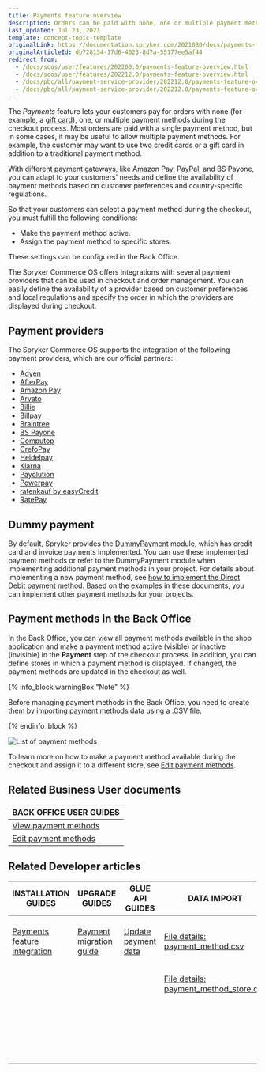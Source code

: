 ```yaml
---
title: Payments feature overview
description: Orders can be paid with none, one or multiple payment methods that can be selected during checkout. Offer multiple payment methods for a single order.
last_updated: Jul 23, 2021
template: concept-topic-template
originalLink: https://documentation.spryker.com/2021080/docs/payments-feature-overview
originalArticleId: db728134-17d6-4023-8d7a-55177ee5af44
redirect_from:
  - /docs/scos/user/features/202200.0/payments-feature-overview.html
  - /docs/scos/user/features/202212.0/payments-feature-overview.html
  - /docs/pbc/all/payment-service-provider/202212.0/payments-feature-overview.html
  - /docs/pbc/all/payment-service-provider/202212.0/payments-feature-overview.html
---
```


The *Payments* feature lets your customers pay for orders with none (for example, a [gift card](/docs/pbc/all/gift-cards/{{page.version}}/gift-cards.html)), one, or multiple payment methods during the checkout process. Most orders are paid with a single payment method, but in some cases, it may be useful to allow multiple payment methods. For example, the customer may want to use two credit cards or a gift card in addition to a traditional payment method.

With different payment gateways, like Amazon Pay, PayPal, and BS Payone, you can adapt to your customers' needs and define the availability of payment methods based on customer preferences and country-specific regulations.

So that your customers can select a payment method during the checkout, you must fulfill the following conditions:
* Make the payment method active.
* Assign the payment method to specific stores.

These settings can be configured in the Back Office.

The Spryker Commerce OS offers integrations with several payment providers that can be used in checkout and order management. You can easily define the availability of a provider based on customer preferences and local regulations and specify the order in which the providers are displayed during checkout.

## Payment providers

The Spryker Commerce OS supports the integration of the following payment providers, which are our official partners:

* [Adyen](/docs/pbc/all/payment-service-provider/{{page.version}}/base-shop/third-party-integrations/adyen/adyen.html)
* [AfterPay](/docs/pbc/all/payment-service-provider/{{page.version}}/base-shop/third-party-integrations/afterpay/afterpay.html)
* [Amazon Pay](/docs/pbc/all/payment-service-provider/{{page.version}}/base-shop/third-party-integrations/amazon-pay/amazon-pay.html)
* [Arvato](/docs/pbc/all/payment-service-provider/{{page.version}}/base-shop/third-party-integrations/arvato/arvato.html)
* [Billie](/docs/pbc/all/payment-service-provider/{{page.version}}/base-shop/third-party-integrations/billie.html)
* [Billpay](/docs/pbc/all/payment-service-provider/{{page.version}}/base-shop/third-party-integrations/billpay/billpay.html)
* [Braintree](/docs/pbc/all/payment-service-provider/{{page.version}}/base-shop/third-party-integrations/braintree/braintree.html)
* [BS Payone](/docs/pbc/all/payment-service-provider/{{page.version}}/base-shop/third-party-integrations/payone/payone.html)
* [Computop](/docs/pbc/all/payment-service-provider/{{page.version}}/base-shop/third-party-integrations/computop/computop.html)
* [CrefoPay](/docs/pbc/all/payment-service-provider/{{page.version}}/base-shop/third-party-integrations/crefopay/crefopay.html)
* [Heidelpay](/docs/pbc/all/payment-service-provider/{{page.version}}/base-shop/third-party-integrations/heidelpay/heidelpay.html)
* [Klarna](/docs/pbc/all/payment-service-provider/{{page.version}}/base-shop/third-party-integrations/klarna/klarna.html)
* [Payolution](/docs/pbc/all/payment-service-provider/{{page.version}}/base-shop/third-party-integrations/payolution/payolution.html)
* [Powerpay](/docs/pbc/all/payment-service-provider/{{page.version}}/base-shop/third-party-integrations/powerpay.html)
* [ratenkauf by easyCredit](/docs/pbc/all/payment-service-provider/{{page.version}}/base-shop/third-party-integrations/ratenkauf-by-easycredit/ratenkauf-by-easycredit.html)
* [RatePay](/docs/pbc/all/payment-service-provider/{{page.version}}/base-shop/third-party-integrations/ratepay/ratepay.html)

## Dummy payment

By default, Spryker provides the [DummyPayment](https://github.com/spryker/dummy-payment) module, which has credit card and invoice payments implemented. You can use these implemented payment methods or refer to the DummyPayment module when implementing additional payment methods in your project.
For details about implementing a new payment method, see [how to implement the Direct Debit payment method](/docs/dg/dev/backend-development/data-manipulation/payment-methods/direct-debit-example-implementation/implementing-direct-debit-payment.html). Based on the examples in these documents, you can implement other payment methods for your projects.

## Payment methods in the Back Office

In the Back Office, you can view all payment methods available in the shop application and make a payment method active (visible) or inactive (invisible) in the **Payment** step of the checkout process. In addition, you can define stores in which a payment method is displayed. If changed, the payment methods are updated in the checkout as well.

{% info_block warningBox "Note" %}

Before managing payment methods in the Back Office, you need to create them by [importing payment methods data using a .CSV file](/docs/pbc/all/payment-service-provider/{{page.version}}/base-shop/import-and-export-data/import-file-details-payment-method.csv.html).

{% endinfo_block %}

![List of payment methods](https://spryker.s3.eu-central-1.amazonaws.com/docs/Features/Payment/Payment+Methods+Overview/payment-methods-list.png)

To learn more on how to make a payment method available during the checkout and assign it to a different store, see [Edit payment methods](/docs/pbc/all/payment-service-provider/{{page.version}}/base-shop/manage-in-the-back-office/edit-payment-methods.html).

<!-- Managing Payment Methods in the Back Office

Overview of the reference information when working with payment methods in the Back Office

HowTo - Import Payment Method Store Relation Data

Hydrating payment methods for an order

  -->

## Related Business User documents

|BACK OFFICE USER GUIDES|
|---|
| [View payment methods](/docs/pbc/all/payment-service-provider/{{page.version}}/base-shop/manage-in-the-back-office/view-payment-methods.html)   |
| [Edit payment methods](/docs/pbc/all/payment-service-provider/{{page.version}}/base-shop/manage-in-the-back-office/edit-payment-methods.html)   |

## Related Developer articles

| INSTALLATION GUIDES  | UPGRADE GUIDES | GLUE API GUIDES | DATA IMPORT | TUTORIALS AND HOWTOS | REFERENCES |
|---|---|---|---|---|---|
| [Payments feature integration](/docs/pbc/all/payment-service-provider/{{page.version}}/base-shop/install-and-upgrade/install-the-payments-feature.html) | [Payment migration guide](/docs/pbc/all/payment-service-provider/{{page.version}}/base-shop/install-and-upgrade/upgrade-the-payment-module.html) | [Update payment data](/docs/pbc/all/cart-and-checkout/{{page.version}}/base-shop/manage-using-glue-api/check-out/glue-api-update-payment-data.html) | [File details: payment_method.csv](/docs/pbc/all/payment-service-provider/{{page.version}}/base-shop/import-and-export-data/import-file-details-payment-method-store.csv.html) | [HowTo: Hydrate payment methods for an order](/docs/pbc/all/payment-service-provider/{{page.version}}/base-shop/hydrate-payment-methods-for-an-order.html) | |
|  |  |  | [File details: payment_method_store.csv](/docs/pbc/all/payment-service-provider/{{page.version}}/base-shop/import-and-export-data/import-file-details-payment-method-store.csv.html) | [Implementing Direct Debit Payment](/docs/dg/dev/backend-development/data-manipulation/payment-methods/direct-debit-example-implementation/implementing-direct-debit-payment.html) |  |
|  |  |  |  | [Interact with third party payment providers using Glue API](/docs/pbc/all/payment-service-provider/{{page.version}}/base-shop/interact-with-third-party-payment-providers-using-glue-api.html) |  |
